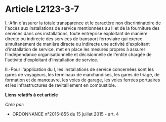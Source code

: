 # Article L2123-3-7

I.-Afin d'assurer la totale transparence et le caractère non discriminatoire de l'accès aux installations de service
mentionnées au II et de la fourniture des services dans ces installations, toute entreprise exploitant de manière directe ou
indirecte des services de transport ferroviaire qui exerce simultanément de manière directe ou indirecte une activité
d'exploitant d'installation de service, met en place les mesures propres à assurer l'indépendance organisationnelle et
décisionnelle de l'entité chargée de l'activité d'exploitant d'installation de service. 

II.-Pour l'application du I, les installations de service concernées sont les gares de voyageurs, les terminaux de
marchandises, les gares de triage, de formation et de manœuvre, les voies de garage, les voies ferrées portuaires et les
infrastructures de ravitaillement en combustible.

**Liens relatifs à cet article**

_Créé par_:

  - ORDONNANCE n°2015-855 du 15 juillet 2015 - art. 4
